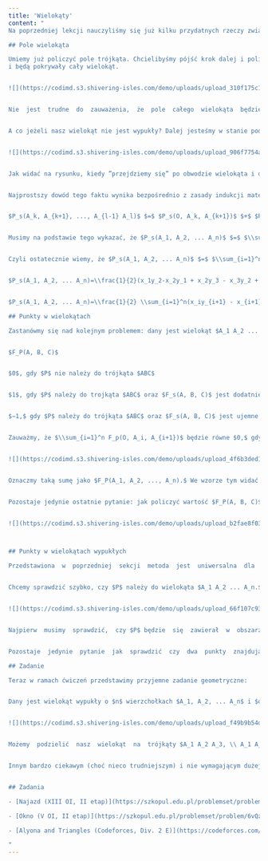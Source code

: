 ```yaml
---
title: 'Wielokąty'
content: "
Na poprzedniej lekcji nauczyliśmy się już kilku przydatnych rzeczy związanych z geometrią - między innymi tego, w jaki sposób liczyć odległości między punktami i pola trójkątów. Teraz czas wcielić tą wiedzę w życie i spróbować rozwiązać nasze pierwsze problemy geometryczne. W tym artykule skupimy się na podstawowych zagadnieniach związanych z wielokątami.

## Pole wielokąta

Umiemy już policzyć pole trójkąta. Chcielibyśmy pójść krok dalej i policzyć pole wielokąta. Zastanówmy się nad najłatwiejszym przypadkiem - chcemy policzyć pole wielokąta wypukłego. Zauważmy, że taki wielokąt możemy łatwo podzielić na mniejsze trójkąty, które nie będą na siebie nachodzić
i będą pokrywały cały wielokąt.


![](https://codimd.s3.shivering-isles.com/demo/uploads/upload_310f175c1ec3695ec97e4381bf0ddc7d.png)


Nie  jest  trudne  do  zauważenia,  że  pole  całego  wielokąta  będzie  równe  sumie  pól  trójkątów, na  które  został  on  podzielony,  czyli  dla  wielokąta  wypukłego $A_1 A_2 A_3 ... A_n,$ będzie zachodziło: $P_{A_1 A_2 ... A_n}$ $=$ $P_{A_1 A_2 A_3}$ $+$ $P_{A_1 A_3 A_4}$ $+$ $P_{A_1 A_4 A_5}$ $+ ... +$ $P_{A_1 A_{n-1} A_n},$ czyli $P_{A_1 A_2 ... A_n}$ $=$ $\\sum_{i=2}^{n-1} P_{A_1 A_i A_{i+1}}.$


A co jeżeli nasz wielokąt nie jest wypukły? Dalej jesteśmy w stanie podzielić go na mniejsze trójkąty,  których  pola  zsumujemy.  Taki  proces  podziału  wielokąta  na  trójkąty  o  wierzchołkach należących do wierzchołków wielokąta nazywa się triangulacją wielokąta. Triangulacja wielokąta o $n$ wierzchołkach składa się zawsze z $n−2$ trójkątów. W przypadku wielokątów wypukłych znalezienie jej jest bardzo proste i zostało przedstawione na poprzednim rysunku. Jak się okazuje, znalezienie triangulacji dowolnego wielokąta jest bardzo trudne (chociaż nie jest niemożliwe). Dlatego też musimy wymyślić inne podejście do tego problemu. Pamiętamy jednak, że poza wzorem na pole trojkąta, na poprzedniej lekcji udało nam się także wyprowadzić wzór na pole ”skierowane”.


![](https://codimd.s3.shivering-isles.com/demo/uploads/upload_906f7754a8ef5b449314c72e6f8c0cab.png)


Jak widać na rysunku, kiedy ”przejdziemy się” po obwodzie wielokąta i dodamy pola trójkątów łączących punkt $(0, 0)$ z kolejnymi odcinkami, uwzględniając ich skierowanie, to otrzymamy pole wielokąta z dokładnością do znaku. A zatem: $P_s(A_1, A_2, ... A_n)$ $=$ $\\sum_{i=1}^n P_s(O, A_i, A_{i+1}),$ gdzie $O$ jest środkiem układu współrzędnych, a $A_{n+1}=A_1.$ Co  więcej  znak  ten  będzie  zależał  od  tego,  czy przejdziemy wzdłuż tego wielokąta zgodnie ze wskazówkami zegara, czy przeciwnie.


Najprostszy dowód tego faktu wynika bezpośrednio z zasady indukcji matematycznej: chcemy wykazać jego prawidłowość dla $n$-kątów foremnych zakładając, że jest on poprawny dla dowolnych wielokątów o mniejszej liczbie wierzchołków. Dowolny $n$-kąt musi posiadać jakąś przekątną zawierającą się całkowicie w jego środku. Oznaczmy wierzchołki naszego $n$-kąta jako $A_1, A_2, ... A_n$ oraz niech $A_k$ i $A_l$ będą wyznaczały naszą znalezioną przekątną. Podzielmy nasz wielokąt na dwa mniejsze wielokąty: $A_k A_{k+1} ... A_{l-1} A_l$ oraz $A_l A_{l+1} ... A_n A_1 A_2 ... A_{k-1} A_k.$ Wiemy z założenia indukcyjnego, że wzór dla nich jest spełniony, czyli:


$P_s(A_k, A_{k+1}, ..., A_{l-1} A_l)$ $=$ $P_s(O, A_k, A_{k+1})$ $+$ $P_s(O, A_{k+1}, A_{k+2})$ $+$ $...$ $+$ $P_s(O, A_{l-1}, A_l)$ $+$ $P_s(O, A_l A_k)$ $=$ $\\sum_{i=k}^{l-1} P_s(O, A_i, A_{i+1})$ $+$ $P_s(O, A_l, A_k)$ oraz $P_s(A_l, A_{l+1}, ..., A_{k-1}, A_k)$ $=$ $P_s(O, A_l, A_{l+1})$ $+ ... +$ $P_s(O, A_{n-1}, A_n)$ $+$ $P_s(O, A_n, A_1)$ $+$ $P_s(O, A_1, A_2)$ $+ ... +$ $P_s(O, A_{k-1}, A_k)$ $+$ $P_s(O, A_k, A_l)$ $=$ $\\sum_{i=l}^{n} P_s(O, A_i, A_{i+1})$ $+$ $\\sum_{i=1}^{k-1}P_s(O, A_i, A_{i+1})$ $+$ $P_s(O, A_k, A_l).$


Musimy na podstawie tego wykazać, że $P_s(A_1, A_2, ... A_n)$ $=$ $\\sum_{i=1}^n P_s(O, A_i, A_{i+1}).$ Oczywiste jest, że $P_s(A_1, A_2, ... A_n)=P_s(A_k, ..., A_l) + P_s(A_l, ..., A_k),$ a zatem wystarczy, że pokażemy: $P_s(A_k, ..., A_l) + P_s(A_l, ..., A_k)$ $=$ $\\sum_{i=1}^n P_s(O, A_i, A_{i+1}).$ Podstawiając nasze indukcyjne założenie otrzymamy, że $P_s(A_k, ..., A_l)$ $+$ $P_s(A_l, ..., A_k)$ $=$ $\\sum_{i=1}^{k-1}P_s(O, A_i, A_{i+1})$ $+$ $\\sum_{i=k}^{l-1}P_s(O, A_i, A_{i+1})$ $+$ $\\sum_{i=l}^nP_s(O, A_i, A_{i+1})$ $+$ $P_s(O, A_k, A_l)$ $+$ $P_s(O, A_l, A_k),$ a to jest przecież równe $\\sum_{i=1}^nP_s(O, A_i, A_{i+1})$ $+$ $P_s(O, A_k, A_l)$ $+$ $P_s(O, A_l, A_k).$ Czyli musimy wykazać, że $\\sum_{i=1}^nP_s(O, A_i, A_{i+1})$ $=$ $\\sum_{i=1}^nP_s(O, A_i, A_{i+1})$ $+$ $P_s(O, A_k, A_l)$ $+$ $P_s(O, A_l, A_k)$ a to jest równoważne temu, że $P_s(O, A_k, A_l)$ $+$ $P_s(O, A_l, A_k)$ $=$ $0.$ My  jednak  z  poprzedniej  lekcji  wiemy,  że  zamiana kolejności wierzchołków zmieni znak pola skierowanego, czyli $P_s(O, A_k, A_l)$ $=$ $-P_s(O, A_l, A_k).$ To zatem kończy dowód indukcyjny naszego wzoru.


Czyli ostatecznie wiemy, że $P_s(A_1, A_2, ... A_n)$ $=$ $\\sum_{i=1}^nP_s(O, A_i, A_{i+1}).$ Korzystając z wyprowadzonego na  poprzedniej  lekcji  wzoru  na  pole  skierowane  dla  trójkątów  o  jednym  wierzchołku  w  środku układu współrzędnych możemy otrzymać następujący wzór:


$P_s(A_1, A_2, ... A_n)=\\frac{1}{2}(x_1y_2-x_2y_1 + x_2y_3 - x_3y_2 + ... + x_ny_1 - x_1y_n)$


$P_s(A_1, A_2, ... A_n)=\\frac{1}{2} \\sum_{i=1}^n(x_iy_{i+1} - x_{i+1}y_i),$ gdzie $x_{n+1}=x_1$ i $y_{n+1}=y_1$

## Punkty w wielokątach

Zastanówmy się nad kolejnym problemem: dany jest wielokąt $A_1 A_2 ... A_n$ oraz punkt $P.$ Chcemy odpowiedzieć na pytanie, czy punkt P znajduje się wewnątrz wielokąta. Zauważmy, że do rozwiązania  naszego  problemu  możemy  wykorzystać  wcześniej  wyprowadzony  przez  nas  wzór  na  pole wielokąta, tylko nieco przekształcony na nasze potrzeby. Będziemy ponownie ”wędrować” wzdłuż kolejnych  boków  naszego  wielokąta,  ale  tym  razem  nie  będziemy  dodawać  ich  pól. Zdefiniujmy następującą wartość:


$F_P(A, B, C)$


$0$, gdy $P$ nie należy do trójkąta $ABC$


$1$, gdy $P$ należy do trojkąta $ABC$ oraz $F_s(A, B, C)$ jest dodatnie


$−1,$ gdy $P$ należy do trójkąta $ABC$ oraz $F_s(A, B, C)$ jest ujemne


Zauważmy, że $\\sum_{i=1}^n F_p(O, A_i, A_{i+1})$ będzie równe $0,$ gdy punkt będzie leżał na zewnątrz wielokąta, a $1$ lub $-1$ w przeciwnym wypadku (jako $O$ oznaczyliśmy środek układu współrzędnych).


![](https://codimd.s3.shivering-isles.com/demo/uploads/upload_4f6b3ded1f01b3c50666fcc3b578f005.png)


Oznaczmy taką sumę jako $F_P(A_1, A_2, ..., A_n).$ We wzorze tym widać analogię do wzoru na pole wielokąta, a dowód tej własności możemy przeprowadzić na takiej samej zasadzie: będziemy indukcyjnie zakładać, że wszystkie wielokąty o mniejszej liczbie wierzchołków niż $n$ spełniają powyższą własność. Dowolny $n$-kąt będziemy mogli podzielić na dwa mniejsze, dla których na mocy indukcji ta zależność będzie zachodzić. Następnie możemy zauważyć, że suma wartości $F_P$ dla dwóch wielokątów da nam informacje o tym czy punkt zawiera się w którymś z nich na tej samej zasadzie. Czyli wystarczy pokazać, że $F_P(A_1, ..., A_n)$ $=$ $F_P(A_k, ..., A_l)$ $+$ $F_P(A_l, ..., A_k)$, a to możemy zrobić w podobny sposób co przy dowodzie wzoru na pole, sumując czynniki i pokazując, że zawsze zachodzi $F_P(O, A, B)=−F_P(O, B, A)$ (dowód tego faktu pozostawiamy jako ćwiczenie dla czytelnika).


Pozostaje jedynie ostatnie pytanie: jak policzyć wartość $F_P(A, B, C)$? A dokładniej: jak sprawdzić  czy  punkt $P$ znajduje  się  w  trójkącie  $ABC$?  Takie  sprawdzenie  okazuje  się  bardzo  proste:  zauważmy  bowiem,  że  punkt $P$ znajduje  się  w $ABC$ wtedy  i  tylko  wtedy,  gdy $P_{ABC}=P_{ABP}+P_{BCP}+P_{CAP}$ (mowa tutaj już o klasycznym polu trójkąta, bez skierowania).


![](https://codimd.s3.shivering-isles.com/demo/uploads/upload_b2fae8f031085f05ee1d79041eadcf63.png)



## Punkty w wielokątach wypukłych

Przedstawiona  w  poprzedniej  sekcji  metoda  jest  uniwersalna  dla  dowolnych  wielokątów,  jednak jak to często bywa, w przypadku wielokątów wypukłych być może problem ten da się rozwiązać łatwiej. Pamiętamy, że tak jak to było na początku artykuły powiedziane, wielokąt wypukły jest łatwo <b>striangulować.</b> Żeby sprawdzić, czy punkt znajduje się w wielokącie, wystarczy sprawdzić czy znajduje się w jakimkolwiek trójkącie powstałym przez jego triangulację. Przedstawiony sposób jest łatwiejszy w zrozumieniu, aczkolwiek działa tylko w przypadku wielokątów wypukłych (gdyż tylko  te,  możemy  w  trywialny  sposób  striangulować).  Co  jednak  w  przypadku,  gdyby  punktów o  które  się  pytamy  było  dużo?  Wszystkie  przedstawione  metody  rozwiązywały  nasz  problem  w czasie $O(n).$ Chielibyśmy teraz znaleźć rozwiązanie działające szybciej.


Chcemy sprawdzić szybko, czy $P$ należy do wielokąta $A_1 A_2 ... A_n.$ Poprowadźmy z wierzchołka $A_1$ promienie  wychodzące  w  kierunku  wszystkich  pozostałych  wierzchołków.  Podzielą  one  nam część płaszczyzny na ”nieskończenie długie” trójkąty.


![](https://codimd.s3.shivering-isles.com/demo/uploads/upload_66f107c939866e9a542d3a779731761f.png)


Najpierw  musimy  sprawdzić,  czy $P$ będzie  się  zawierał  w  obszarze  wyznaczanym  przez  kąt $A_2 A_1 A_n.$ Możemy to zrobić sprawdzając czy $P$ leży po tej samej stronie prostej $A_1 A_2$ co $A_n$ oraz po tej samej stronie prostej $A_1 A_n$ co $A_2.$ Jeżeli tak to zawiera się w tym kącie, a w przeciwnym wypadku leży poza nim - a to oznacza, że na pewno nie należy do wielokąta. Możemy zatem założyć, że punkt $P$ znajduje się w tym kącie. Zauważmy wtedy, że punkt o który się pytamy będzie należał do maksymalnie jednego z tych ”nieskończonych” trójkątów. Co więcej, są one ułożone po kolei od lewej do prawej. Możemy zatem użyć wyszukiwania binarnego, by znaleźć obszar zawierający punkt $P.$ W trakcie wyszukiwania binarnego, jeżeli strzelimy w obszar wyznaczany przez półproste $A_1 A_k$ oraz $A_1 A_{k+1}$ to musimy sprawdzić następujące rzeczy: jeżeli $P$ leży po innej stronie $A_1 A_k$ niż $A_{k+1}$ to znajduje on się w obszarze na lewo. Jeżeli $P$ leży po innej stronie $A_1 A_{k+1}$ niż $A_k$ to znajduje on się w obszarze na prawo. W przeciwnym wypadku, trafiliśmy w obszar zawierający $P$. Kiedy znajdziemy już obszar zawierający $P$ (niech będzie to obszar między $A_1 A_l$ a $A_l A_{l+1}$) to sprawa jest prosta: wystarczy sprawdzić czy $P$ należy do trójkąta $A_1 A_l A_{l+1}.$ Dzięki temu otrzymamy algorytm odpowiadający w czasie $O(log \\ n)$ na zapytanie o punkt.


Pozostaje  jedynie  pytanie  jak  sprawdzić  czy  dwa  punkty  znajdują  się  po  tej  samej  stronie pewnej  prostej.  Najłatwiej  zrobić  to  korzystając  z  iloczynu  wektorowego,  o  którym  była  mowa na  poprzedniej  lekcji.  Jeżeli  chcemy  zobaczyć,  czy  $X$  i  $Y$  leża  po  tej  samej  stronie  prostej  $AB,$ wystarczy sprawdzić czy znaki $P_s(A, B, X)$ i $P_s(A, B, Y)$ są równe. Więcej na ten temat zostanie powiedziane w kolejnym artykule.

## Zadanie

Teraz w ramach ćwiczeń przedstawimy przyjemne zadanie geometryczne:


Dany jest wielokąt wypukły o $n$ wierzchołkach $A_1, A_2, ... A_n$ i $q$ zapytań postaci: dla danych $a$ i $b$ podaj  pola  dwóch  wielokątów,  które  powstaną  przez rozdzielenie  wejściowego  wielokąta  wzdłuż przekątnej $A_a A_b$. Oczekiwana złożoność: $O(n+q)$. Zachęcamy do samodzielnego pomyślenia nad rozwiązaniem zanim sięgniesz do rozwiązania przedstawionego poniżej:


![](https://codimd.s3.shivering-isles.com/demo/uploads/upload_f49b9b54d1a1da5ef244c2c0a7f7aa82.png)


Możemy  podzielić  nasz  wielokąt  na  trójkąty $A_1 A_2 A_3, \\ A_1 A_3 A_4, \\ A_1 A_4 A_5$ itd.  Niech $S(i)=P_{A_1 A_2 A_3} + P_{A_1 A_3 A_4} + P_{A_1 A_{i-1} A_1}$. Innymi słowy $S(i)$ będzie oznaczać sumę prefiksową pól trójkątów, na które podzieliliśmy nasz wielokąt. Chcemy umieć w czasie $O(1)$ podać pole wielokąta $A_a A_{a+1} ... A_{b-1} A_b$ dla dowolnych $a$ i $b$. Zauważmy, że $P_{A_a ... A_b}=S(b)-S(a)-P_{A_1 A_a A_b}$. Wzór na pole $A_b A_{b+1} ... A_n A_1 ... A_{a-1} A_a$ możemy wyprowadzić w analogiczny sposób. Zatem gdy stablicujemy na początku wartości $S(i)$ to możemy odpowiadać na takie zapytania w czasie stałym.


Innym bardzo ciekawym (choć nieco trudniejszym) i nie wymagającym dużej wiedzy geometrycznej zadaniem jest Najazd z XIII Olimpiady Informatycznej, którego treść i opracowanie można znaleźć na stronie oi.edu.pl w dziale Książeczki.


## Zadania

- [Najazd (XIII OI, II etap)](https://szkopul.edu.pl/problemset/problem/ifGPlMtR2muaLl-03rmGj6T8/site/?key=statement)

- [Okno (V OI, II etap)](https://szkopul.edu.pl/problemset/problem/6vQz3xrV-X1aXufZwBP2Uljp/site/?key=statement)

- [Alyona and Triangles (Codeforces, Div. 2 E)](https://codeforces.com/problemset/problem/682/E)

"
---
```

